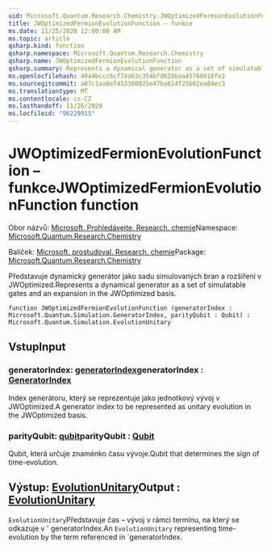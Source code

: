 ```yaml
---
uid: Microsoft.Quantum.Research.Chemistry.JWOptimizedFermionEvolutionFunction
title: JWOptimizedFermionEvolutionFunction – funkce
ms.date: 11/25/2020 12:00:00 AM
ms.topic: article
qsharp.kind: function
qsharp.namespace: Microsoft.Quantum.Research.Chemistry
qsharp.name: JWOptimizedFermionEvolutionFunction
qsharp.summary: Represents a dynamical generator as a set of simulatable gates and an expansion in the JWOptimized basis.
ms.openlocfilehash: 40a4bccc6cf74a63c354bfd628baa45768916fe2
ms.sourcegitcommit: a87c1aa8e7453360025e47ba614f25b02ea84ec3
ms.translationtype: MT
ms.contentlocale: cs-CZ
ms.lasthandoff: 11/26/2020
ms.locfileid: "96229915"
---
```

# <a name="jwoptimizedfermionevolutionfunction-function"></a><span data-ttu-id="f8f67-102">JWOptimizedFermionEvolutionFunction – funkce</span><span class="sxs-lookup"><span data-stu-id="f8f67-102">JWOptimizedFermionEvolutionFunction function</span></span>

<span data-ttu-id="f8f67-103">Obor názvů: [Microsoft. Prohledávejte. Research. chemie](xref:Microsoft.Quantum.Research.Chemistry)</span><span class="sxs-lookup"><span data-stu-id="f8f67-103">Namespace: [Microsoft.Quantum.Research.Chemistry](xref:Microsoft.Quantum.Research.Chemistry)</span></span>

<span data-ttu-id="f8f67-104">Balíček: [Microsoft. prostudoval. Research. chemie](https://nuget.org/packages/Microsoft.Quantum.Research.Chemistry)</span><span class="sxs-lookup"><span data-stu-id="f8f67-104">Package: [Microsoft.Quantum.Research.Chemistry](https://nuget.org/packages/Microsoft.Quantum.Research.Chemistry)</span></span>


<span data-ttu-id="f8f67-105">Představuje dynamický generátor jako sadu simulovaných bran a rozšíření v JWOptimized.</span><span class="sxs-lookup"><span data-stu-id="f8f67-105">Represents a dynamical generator as a set of simulatable gates and an expansion in the JWOptimized basis.</span></span>

```qsharp
function JWOptimizedFermionEvolutionFunction (generatorIndex : Microsoft.Quantum.Simulation.GeneratorIndex, parityQubit : Qubit) : Microsoft.Quantum.Simulation.EvolutionUnitary
```


## <a name="input"></a><span data-ttu-id="f8f67-106">Vstup</span><span class="sxs-lookup"><span data-stu-id="f8f67-106">Input</span></span>

### <a name="generatorindex--generatorindex"></a><span data-ttu-id="f8f67-107">generatorIndex: [generatorIndex](xref:Microsoft.Quantum.Simulation.GeneratorIndex)</span><span class="sxs-lookup"><span data-stu-id="f8f67-107">generatorIndex : [GeneratorIndex](xref:Microsoft.Quantum.Simulation.GeneratorIndex)</span></span>

<span data-ttu-id="f8f67-108">Index generátoru, který se reprezentuje jako jednotkový vývoj v JWOptimized.</span><span class="sxs-lookup"><span data-stu-id="f8f67-108">A generator index to be represented as unitary evolution in the JWOptimized basis.</span></span>


### <a name="parityqubit--qubit"></a><span data-ttu-id="f8f67-109">parityQubit: [qubit](xref:microsoft.quantum.lang-ref.qubit)</span><span class="sxs-lookup"><span data-stu-id="f8f67-109">parityQubit : [Qubit](xref:microsoft.quantum.lang-ref.qubit)</span></span>

<span data-ttu-id="f8f67-110">Qubit, která určuje znaménko času vývoje.</span><span class="sxs-lookup"><span data-stu-id="f8f67-110">Qubit that determines the sign of time-evolution.</span></span>



## <a name="output--evolutionunitary"></a><span data-ttu-id="f8f67-111">Výstup: [EvolutionUnitary](xref:Microsoft.Quantum.Simulation.EvolutionUnitary)</span><span class="sxs-lookup"><span data-stu-id="f8f67-111">Output : [EvolutionUnitary](xref:Microsoft.Quantum.Simulation.EvolutionUnitary)</span></span>

<span data-ttu-id="f8f67-112">`EvolutionUnitary`Představuje čas – vývoj v rámci termínu, na který se odkazuje v ' generatorIndex.</span><span class="sxs-lookup"><span data-stu-id="f8f67-112">An `EvolutionUnitary` representing time-evolution by the term referenced in \`generatorIndex.</span></span>